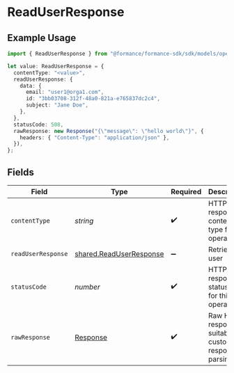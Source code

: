 # ReadUserResponse

## Example Usage

```typescript
import { ReadUserResponse } from "@formance/formance-sdk/sdk/models/operations";

let value: ReadUserResponse = {
  contentType: "<value>",
  readUserResponse: {
    data: {
      email: "user1@orga1.com",
      id: "3bb03708-312f-48a0-821a-e765837dc2c4",
      subject: "Jane Doe",
    },
  },
  statusCode: 508,
  rawResponse: new Response("{\"message\": \"hello world\"}", {
    headers: { "Content-Type": "application/json" },
  }),
};
```

## Fields

| Field                                                                     | Type                                                                      | Required                                                                  | Description                                                               |
| ------------------------------------------------------------------------- | ------------------------------------------------------------------------- | ------------------------------------------------------------------------- | ------------------------------------------------------------------------- |
| `contentType`                                                             | *string*                                                                  | :heavy_check_mark:                                                        | HTTP response content type for this operation                             |
| `readUserResponse`                                                        | [shared.ReadUserResponse](../../../sdk/models/shared/readuserresponse.md) | :heavy_minus_sign:                                                        | Retrieved user                                                            |
| `statusCode`                                                              | *number*                                                                  | :heavy_check_mark:                                                        | HTTP response status code for this operation                              |
| `rawResponse`                                                             | [Response](https://developer.mozilla.org/en-US/docs/Web/API/Response)     | :heavy_check_mark:                                                        | Raw HTTP response; suitable for custom response parsing                   |
